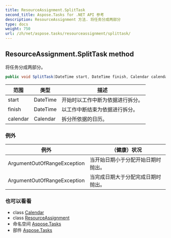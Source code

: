 ```yaml
---
title: ResourceAssignment.SplitTask
second_title: Aspose.Tasks for .NET API 参考
description: ResourceAssignment 方法. 将任务分成两部分
type: docs
weight: 750
url: /zh/net/aspose.tasks/resourceassignment/splittask/
---
```

## ResourceAssignment.SplitTask method

将任务分成两部分。

```csharp
public void SplitTask(DateTime start, DateTime finish, Calendar calendar)
```

| 范围 | 类型 | 描述 |
| --- | --- | --- |
| start | DateTime | 开始时以工作中断为依据进行拆分。 |
| finish | DateTime | 以工作中断结束为依据进行拆分。 |
| calendar | Calendar | 拆分所依据的日历。 |

### 例外

| 例外 | （健康）状况 |
| --- | --- |
| ArgumentOutOfRangeException | 当开始日期小于分配开始日期时抛出。 |
| ArgumentOutOfRangeException | 当完成日期大于分配完成日期时抛出。 |

### 也可以看看

* class [Calendar](../../calendar/)
* class [ResourceAssignment](../)
* 命名空间 [Aspose.Tasks](../../resourceassignment/)
* 部件 [Aspose.Tasks](../../../)


